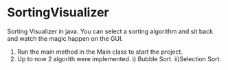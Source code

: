 # SortingVisualizer
 
Sorting Visualizer in java. You can select a sorting algorithm and sit back and watch the magic happen on the GUI. 

1. Run the main method in the Main class to start the project.
2. Up to now 2 algorith were implemented. 
    i) Bubble Sort.
    ii)Selection Sort.
